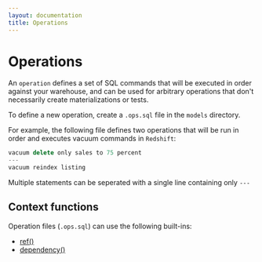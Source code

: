 ```yaml
---
layout: documentation
title: Operations
---
```


# Operations

An `operation` defines a set of SQL commands that will be executed in order against your warehouse, and can be used for arbitrary operations that don't necessarily create materializations or tests.

To define a new operation, create a `.ops.sql` file in the `models` directory.

For example, the following file defines two operations that will be run in order and executes vacuum commands in `Redshift`:
```js
vacuum delete only sales to 75 percent
---
vacuum reindex listing
```
Multiple statements can be seperated with a single line containing only `---`

## Context functions

Operation files (`.ops.sql`) can use the following built-ins:

- [ref()](/docs/built-in-functions/#ref)
- [dependency()](/docs/built-in-functions/#dependency)

